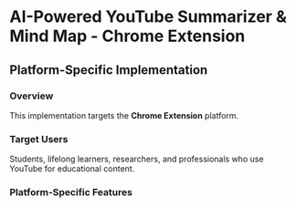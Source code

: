 # AI-Powered YouTube Summarizer & Mind Map - Chrome Extension

## Platform-Specific Implementation

### Overview
This implementation targets the **Chrome Extension** platform.

### Target Users
Students, lifelong learners, researchers, and professionals who use YouTube for educational content.

### Platform-Specific Features
